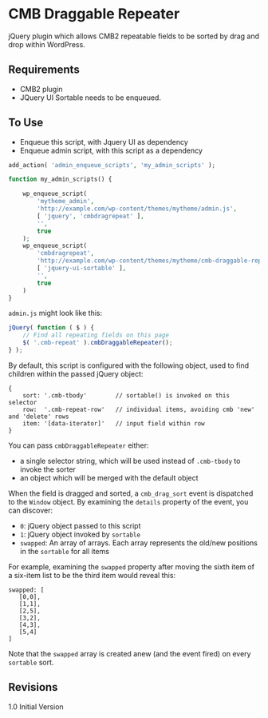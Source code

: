 # CMB Draggable Repeater

jQuery plugin which allows CMB2 repeatable fields to be sorted by drag and drop within WordPress.

## Requirements

* CMB2 plugin
* JQuery UI Sortable needs to be enqueued.

## To Use

* Enqueue this script, with Jquery UI as dependency
* Enqueue admin script, with this script as a dependency

```php
add_action( 'admin_enqueue_scripts', 'my_admin_scripts' );

function my_admin_scripts() {

    wp_enqueue_script(
        'mytheme_admin',
        'http://example.com/wp-content/themes/mytheme/admin.js',
        [ 'jquery', 'cmbdragrepeat' ],
        '',
        true
    );
    wp_enqueue_script(
        'cmbdragrepeat',
        'http://example.com/wp-content/themes/mytheme/cmb-draggable-repeater.js',
        [ 'jquery-ui-sortable' ],
        '',
        true
    )
}
```

`admin.js` might look like this:

```JavaScript
jQuery( function ( $ ) {
    // Find all repeating fields on this page
    $( '.cmb-repeat' ).cmbDraggableRepeater();
} );
```

By default, this script is configured with the following object, used to find children within 
the passed jQuery object:

```
{
    sort: '.cmb-tbody'        // sortable() is invoked on this selector
    row:  '.cmb-repeat-row'   // individual items, avoiding cmb 'new' and 'delete' rows
    item: '[data-iterator]'   // input field within row
}
```

You can pass `cmbDraggableRepeater` either:
* a single selector string, which will be used instead of `.cmb-tbody` to invoke the sorter
* an object which will be merged with the default object

When the field is dragged and sorted, a `cmb_drag_sort` event is dispatched to the `Window` object. By examining 
the `details` property of the event, you can discover:

* `0`: jQuery object passed to this script
* `1`: jQuery object invoked by `sortable`
* `swapped`: An array of arrays. Each array represents the old/new positions in the `sortable` for all items

For example, examining the `swapped` property after moving the sixth item of a six-item list to 
be the third item would reveal this:

```
swapped: [
   [0,0],
   [1,1],
   [2,5],
   [3,2],
   [4,3],
   [5,4]
]
```

Note that the `swapped` array is created anew (and the event fired) on every `sortable` sort.

## Revisions

1.0 Initial Version